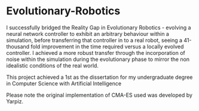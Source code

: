 # Evolutionary-Robotics
I successfully bridged the Reality Gap in Evolutionary Robotics - evolving a neural network controller to exhibit an arbitrary behaviour within a simulation, before transferring that controller in to a real robot, seeing a 41-thousand fold improvement in the time required versus a locally evolved controller. I achieved a more robust transfer through the incorporation of noise within the simulation during the evolutionary phase to mirror the non idealistic conditions of the real world.

This project achieved a 1st as the dissertation for my undergraduate degree in Computer Science with Artificial Intelligence

Please note the original implementation of CMA-ES used was developed by Yarpiz. 
